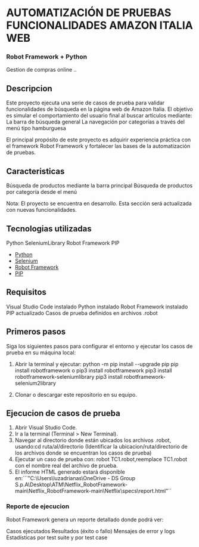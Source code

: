 # AUTOMATIZACIÓN DE PRUEBAS FUNCIONALIDADES AMAZON ITALIA WEB 
### Robot Framework + Python
Gestion de compras online
..
## Descripcion
Este proyecto ejecuta una serie de casos de prueba para validar funcionalidades de búsqueda en la página web de Amazon Italia. El objetivo es simular el comportamiento del usuario final al buscar artículos mediante:
La barra de búsqueda general
La navegación por categorías a través del menú tipo hamburguesa

El principal propósito de este proyecto es adquirir experiencia práctica con el framework Robot Framework y fortalecer las bases de la automatización de pruebas.

## Caracteristicas
Búsqueda de productos mediante la barra principal
Búsqueda de productos por categoría desde el menú

Nota: El proyecto se encuentra en desarrollo. Esta sección será actualizada con nuevas funcionalidades.

## Tecnologias utilizadas

Python
SeleniumLibrary
Robot Framework
PIP

* [Python](https://www.python.org/downloads/)
* [Selenium](https://robotframework.org/SeleniumLibrary/)
* [Robot Framework](https://robotframework.org)
* [PIP](https://www.groovypost.com/howto/install-pip-on-a-mac/)

## Requisitos 
Visual Studio Code instalado
Python instalado
Robot Framework instalado
PIP actualizado
Casos de prueba definidos en archivos .robot

## Primeros pasos

Siga los siguientes pasos para configurar el entorno y ejecutar los casos de prueba en su máquina local:
1. Abrir la terminal y ejecutar:
python -m pip install --upgrade pip
pip install robotframework o pip3 install robotframework 
pip3 install robotframework-seleniumlibrary
pip3 install robotframework-selenium2library 

2. Clonar o descargar este repositorio en su equipo.

## Ejecucion de casos de prueba

1. Abrir Visual Studio Code.
2. Ir a la terminal (Terminal > New Terminal).
3. Navegar al directorio donde están ubicados los archivos .robot, usando:cd ruta/al/directorio 
(Identificar la ubicacion/ruta/directorio de los archivos donde se encuentran los casos de prueba)
4. Ejecutar un caso de prueba con: robot TC1.robot,reemplace TC1.robot con el nombre real del archivo de prueba.
5. El informe HTML generado estará disponible en:```"C:\Users\luzadrianas\OneDrive - DS Group S.p.A\Desktop\ATM\Netflix_RobotFramework-main\Netflix_RobotFramework-main\Netflix\specs\report.html"``

### Reporte de ejecucion 

Robot Framework genera un reporte detallado donde podrá ver:

Casos ejecutados
Resultados (éxito o fallo)
Mensajes de error y logs
Estadísticas por test suite y por test case

